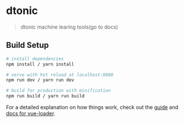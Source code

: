 # dtonic

> dtonic machine learing tools(go to docs)

## Build Setup

``` bash
# install dependencies
npm install / yarn install

# serve with hot reload at localhost:8080
npm run dev / yarn run dev

# build for production with minification
npm run build / yarn run build
```

For a detailed explanation on how things work, check out the [guide](http://vuejs-templates.github.io/webpack/) and [docs for vue-loader](http://vuejs.github.io/vue-loader).


